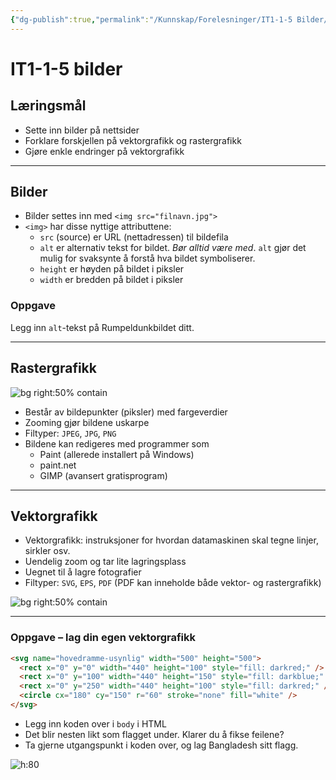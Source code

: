 ```yaml
---
{"dg-publish":true,"permalink":"/Kunnskap/Forelesninger/IT1-1-5 Bilder/","title":"IT1-1-5 bilder","tags":["forelesning","it1"]}
---
```



# IT1-1-5 bilder

## Læringsmål

- Sette inn bilder på nettsider
- Forklare forskjellen på vektorgrafikk og rastergrafikk
- Gjøre enkle endringer på vektorgrafikk

---

## Bilder

- Bilder settes inn med `<img src="filnavn.jpg">`
- `<img>` har disse nyttige attributtene:
	- `src` (source) er URL (nettadressen) til bildefila
	- `alt` er alternativ tekst for bildet. *Bør alltid være med*. `alt` gjør det mulig for svaksynte å forstå hva bildet symboliserer.
	- `height` er høyden på bildet i piksler
	- `width` er bredden på bildet i piksler

### Oppgave

Legg inn `alt`-tekst på Rumpeldunkbildet ditt.

---

## Rastergrafikk

![bg right:50% contain](https://upload.wikimedia.org/wikipedia/commons/3/3b/Rgb-raster-image.svg)

- Består av bildepunkter (piksler) med fargeverdier
- Zooming gjør bildene uskarpe
- Filtyper: `JPEG`, `JPG`, `PNG`
- Bildene kan redigeres med programmer som
	- Paint (allerede installert på Windows)
	- paint.net
	- GIMP (avansert gratisprogram)

---

## Vektorgrafikk

- Vektorgrafikk: instruksjoner for hvordan datamaskinen skal tegne linjer, sirkler osv.
- Uendelig zoom og tar lite lagringsplass
- Uegnet til å lagre fotografier
- Filtyper: `SVG`, `EPS`, `PDF` (PDF kan inneholde både vektor- og rastergrafikk)

![bg right:50% contain](https://nhscreative.org/wp-content/uploads/2010/10/Raster-vs-Vector-2.jpg)

---

### Oppgave – lag din egen vektorgrafikk

```html
<svg name="hovedramme-usynlig" width="500" height="500">
  <rect x="0" y="0" width="440" height="100" style="fill: darkred;" />
  <rect x="0" y="100" width="440" height="150" style="fill: darkblue;" />
  <rect x="0" y="250" width="440" height="100" style="fill: darkred;" />
  <circle cx="180" cy="150" r="60" stroke="none" fill="white" />
</svg>
```

- Legg inn koden over i `body` i HTML
- Det blir nesten likt som flagget under. Klarer du å fikse feilene?
- Ta gjerne utgangspunkt i koden over, og lag Bangladesh sitt flagg.

![h:80](https://upload.wikimedia.org/wikipedia/commons/5/56/Flag_of_Laos.svg)
